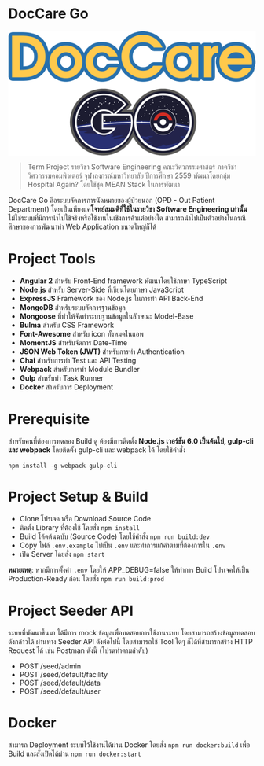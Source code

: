 # DocCare Go

<img src="./web/src/assets/img/logo_horizontal.png" align="center">

> Term Project รายวิชา Software Engineering คณะวิศวกรรมศาสตร์ ภาควิชาวิศวกรรมคอมพิวเตอร์ จุฬาลงกรณ์มหาวิทยาลัย ปีการศึกษา 2559 พัฒนาโดยกลุ่ม Hospital Again? โดยใช้ชุด MEAN Stack ในการพัฒนา

DocCare Go คือระบบจัดการการนัดหมายของผู้ป่วยนอก (OPD - Out Patient Department) โดยเป็นเพียงแค่**โจทย์สมมติที่ใช้ในรายวิชา Software Engineering เท่านั้น**ไม่ใช่ระบบที่มีการนำไปใช้จริงหรือใช้งานในเชิงการค้าแต่อย่างใด สามารถนำไปเป็นตัวอย่างในกรณีศึกษาของการพัฒนาทำ Web Application ขนาดใหญ่ก็ได้

# Project Tools
- **Angular 2** สำหรับ Front-End framework พัฒนาโดยใช้ภาษา TypeScript
- **Node.js** สำหรับ Server-Side ที่เขียนโดยภาษา JavaScript
- **ExpressJS** Framework ของ Node.js ในการทำ API Back-End
- **MongoDB** สำหรับระบบจัดการฐานข้อมูล
- **Mongoose** ที่ทำให้จัดทำระบบฐานข้อมูลในลักษณะ Model-Base
- **Bulma** สำหรับ CSS Framework
- **Font-Awesome** สำหรับ icon ทั้งหมดในแอพ
- **MomentJS** สำหรับจัดการ Date-Time
- **JSON Web Token (JWT)** สำหรับการทำ Authentication
- **Chai** สำหรับการทำ Test และ API Testing
- **Webpack** สำหรับการทำ Module Bundler
- **Gulp** สำหรับทำ Task Runner
- **Docker** สำหรับการ Deployment

# Prerequisite
สำหรับคนที่ต้องการทดลอง Build ดู ต้องมีการติดตั้ง **Node.js เวอร์ชัน 6.0 เป็นต้นไป, gulp-cli และ webpack** โดยติดตั้ง gulp-cli และ webpack ได้ โดยใช้คำสั่ง

```
npm install -g webpack gulp-cli
```

# Project Setup & Build
- Clone โปรเจค หรือ Download Source Code
- ติดตั้ง Library ที่ต้องใช้ โดยสั่ง `npm install`
- Build โค้ดต้นฉบับ (Source Code) โดยใช้คำสั่ง `npm run build:dev`
- Copy ไฟล์ `.env.example` ไปเป็น `.env` และทำการแก้ค่าตามที่ต้องการใน `.env`
- เปิด Server โดยสั่ง `npm start`

**หมายเหตุ**: หากมีการตั้งค่า `.env` โดยให้ APP_DEBUG=false ให้ทำการ Build โปรเจคให้เป็น Production-Ready ก่อน โดยสั่ง `npm run build:prod`

# Project Seeder API
ระบบที่พัฒนาขึ้นมา ได้มีการ mock ข้อมูลเพื่อทดสอบการใช้งานระบบ โดยสามารถสร้างข้อมูลทดสอบดังกล่าวได้ ผ่านทาง Seeder API ดังต่อไปนี้ โดยสามารถใช้ Tool ใดๆ ก็ได้ที่สามารถสร้าง HTTP Request ได้ เช่น Postman ดังนี้ (โปรดทำตามลำดับ)
- POST /seed/admin
- POST /seed/default/facility
- POST /seed/default/data
- POST /seed/default/user

# Docker
สามารถ Deployment ระบบไว้ใช้งานได้ผ่าน Docker โดยสั่ง `npm run docker:build` เพื่อ Build และสั่งเปิดได้ผ่าน `npm run docker:start`